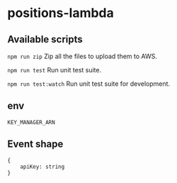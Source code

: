 # positions-lambda

## Available scripts

`npm run zip`
Zip all the files to upload them to AWS.

`npm run test`
Run unit test suite.

`npm run test:watch`
Run unit test suite for development.

## env
```
KEY_MANAGER_ARN
```

## Event shape
```
{
    apiKey: string
}
```